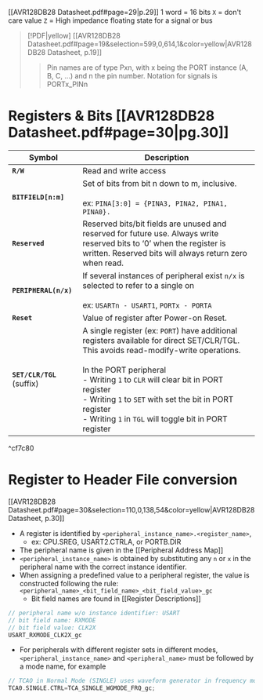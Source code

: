[[AVR128DB28 Datasheet.pdf#page=29|p.29]]
1 word = 16 bits
`X` = don't care value
`Z` = High impedance floating state for a signal or bus

> [!PDF|yellow] [[AVR128DB28 Datasheet.pdf#page=19&selection=599,0,614,1&color=yellow|AVR128DB28 Datasheet, p.19]]
> > Pin names are of type Pxn, with x being the PORT instance (A, B, C, ...) and n the pin number. Notation for signals is PORTx_PINn
# Registers & Bits [[AVR128DB28 Datasheet.pdf#page=30|pg.30]]

| Symbol                     | Description                                                                                                                                                                                                                                                                                                                                          |
| -------------------------- | ---------------------------------------------------------------------------------------------------------------------------------------------------------------------------------------------------------------------------------------------------------------------------------------------------------------------------------------------------- |
| **`R/W`**                  | Read and write access                                                                                                                                                                                                                                                                                                                                |
| **`BITFIELD[n:m]`**        | Set of bits from bit n down to m, inclusive.<br><br>ex: `PINA[3:0] = {PINA3, PINA2, PINA1, PINA0}.`                                                                                                                                                                                                                                                  |
| **`Reserved`**             | Reserved bits/bit fields are unused and reserved for future use. Always write reserved bits to ‘0’ when the register is written. Reserved bits will always return zero when read.                                                                                                                                                                    |
| **`PERIPHERAL(n/x)`**      | If several instances of peripheral exist `n/x` is selected to refer to a single on<br><br>ex: `USARTn - USART1`, `PORTx - PORTA`                                                                                                                                                                                                                     |
| **`Reset`**                | Value of register after Power-on Reset.                                                                                                                                                                                                                                                                                                              |
| **`SET/CLR/TGL`** (suffix) | A single register (ex: `PORT`) have  additional registers available for direct SET/CLR/TGL. This avoids read-modify-write operations.<br><br>In the PORT peripheral<br>- Writing `1` to `CLR` will clear bit in PORT register<br>- Writing `1` to `SET` with set the bit in PORT register<br>- Writing `1` in `TGL` will toggle bit in PORT register |

^cf7c80
# Register to Header File conversion
[[AVR128DB28 Datasheet.pdf#page=30&selection=110,0,138,54&color=yellow|AVR128DB28 Datasheet, p.30]]
 - A register is identified by `<peripheral_instance_name>.<register_name>`, 
	 - ex: CPU.SREG, USART2.CTRLA, or PORTB.DIR
- The peripheral name is given in the [[Peripheral Address Map]]
- `<peripheral_instance_name>` is obtained by substituting any `n` or `x` in the peripheral name with the correct instance identifier.
- When assigning a predefined value to a peripheral register, the value is constructed following the rule: `<peripheral_name>_<bit_field_name>_<bit_field_value>_gc`
	- Bit field names are found in [[Register Descriptions]]
```c
// peripheral name w/o instance identifier: USART
// bit field name: RXMODE
// bit field value: CLK2X
USART_RXMODE_CLK2X_gc
```

- For peripherals with different register sets in different modes, `<peripheral_instance_name>` and `<peripheral_name>` must be followed by a mode name, for example
```c
// TCAO in Normal Mode (SINGLE) uses waveform generator in frequency mode
TCA0.SINGLE.CTRL=TCA_SINGLE_WGMODE_FRQ_gc;
```
